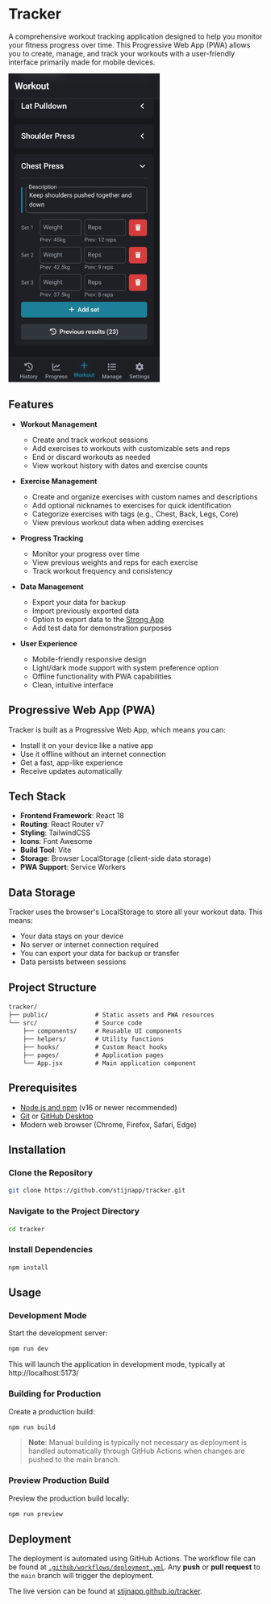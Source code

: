 # Tracker

A comprehensive workout tracking application designed to help you monitor your fitness progress over time. This Progressive Web App (PWA) allows you to create, manage, and track your workouts with a user-friendly interface primarily made for mobile devices.

<img src="./docs/screenshot.jpg" width="300" alt="Tracker App Screenshot">

## Features

- **Workout Management**
  - Create and track workout sessions
  - Add exercises to workouts with customizable sets and reps
  - End or discard workouts as needed
  - View workout history with dates and exercise counts

- **Exercise Management**
  - Create and organize exercises with custom names and descriptions
  - Add optional nicknames to exercises for quick identification
  - Categorize exercises with tags (e.g., Chest, Back, Legs, Core)
  - View previous workout data when adding exercises

- **Progress Tracking**
  - Monitor your progress over time
  - View previous weights and reps for each exercise
  - Track workout frequency and consistency

- **Data Management**
  - Export your data for backup
  - Import previously exported data
  - Option to export data to the [Strong App](https://strong.app)
  - Add test data for demonstration purposes

- **User Experience**
  - Mobile-friendly responsive design
  - Light/dark mode support with system preference option
  - Offline functionality with PWA capabilities
  - Clean, intuitive interface

## Progressive Web App (PWA)

Tracker is built as a Progressive Web App, which means you can:

- Install it on your device like a native app
- Use it offline without an internet connection
- Get a fast, app-like experience
- Receive updates automatically

## Tech Stack

- **Frontend Framework**: React 18
- **Routing**: React Router v7
- **Styling**: TailwindCSS
- **Icons**: Font Awesome
- **Build Tool**: Vite
- **Storage**: Browser LocalStorage (client-side data storage)
- **PWA Support**: Service Workers

## Data Storage

Tracker uses the browser's LocalStorage to store all your workout data. This means:

- Your data stays on your device
- No server or internet connection required
- You can export your data for backup or transfer
- Data persists between sessions

## Project Structure

```
tracker/
├── public/             # Static assets and PWA resources
└── src/                # Source code
    ├── components/     # Reusable UI components
    ├── helpers/        # Utility functions
    ├── hooks/          # Custom React hooks
    ├── pages/          # Application pages
    └── App.jsx         # Main application component
```

## Prerequisites

- [Node.js and npm](https://nodejs.org/) (v16 or newer recommended)
- [Git](https://git-scm.com/) or [GitHub Desktop](https://desktop.github.com/)
- Modern web browser (Chrome, Firefox, Safari, Edge)

## Installation

### Clone the Repository

```bash
git clone https://github.com/stijnapp/tracker.git
```

### Navigate to the Project Directory

```bash
cd tracker
```

### Install Dependencies

```bash
npm install
```

## Usage

### Development Mode

Start the development server:

```bash
npm run dev
```

This will launch the application in development mode, typically at http://localhost:5173/

### Building for Production

Create a production build:

```bash
npm run build
```

> **Note**: Manual building is typically not necessary as deployment is handled automatically through GitHub Actions when changes are pushed to the main branch.

### Preview Production Build

Preview the production build locally:

```bash
npm run preview
```

## Deployment

The deployment is automated using GitHub Actions. The workflow file can be found at [`.github/workflows/deployment.yml`](.github/workflows/deployment.yml). Any **push** or **pull request** to the `main` branch will trigger the deployment.

The live version can be found at [stijnapp.github.io/tracker](https://stijnapp.github.io/tracker/).
